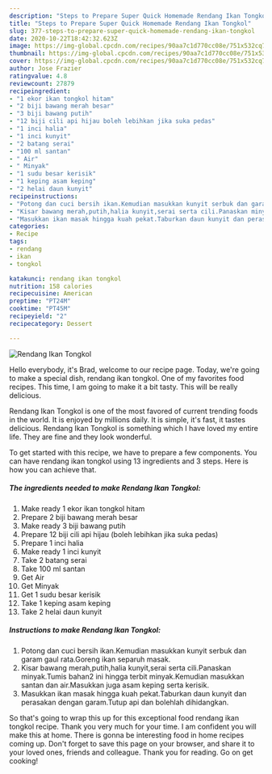 ```yaml
---
description: "Steps to Prepare Super Quick Homemade Rendang Ikan Tongkol"
title: "Steps to Prepare Super Quick Homemade Rendang Ikan Tongkol"
slug: 377-steps-to-prepare-super-quick-homemade-rendang-ikan-tongkol
date: 2020-10-22T18:42:32.623Z
image: https://img-global.cpcdn.com/recipes/90aa7c1d770cc08e/751x532cq70/rendang-ikan-tongkol-resipi-foto-utama.jpg
thumbnail: https://img-global.cpcdn.com/recipes/90aa7c1d770cc08e/751x532cq70/rendang-ikan-tongkol-resipi-foto-utama.jpg
cover: https://img-global.cpcdn.com/recipes/90aa7c1d770cc08e/751x532cq70/rendang-ikan-tongkol-resipi-foto-utama.jpg
author: Jose Frazier
ratingvalue: 4.8
reviewcount: 27879
recipeingredient:
- "1 ekor ikan tongkol hitam"
- "2 biji bawang merah besar"
- "3 biji bawang putih"
- "12 biji cili api hijau boleh lebihkan jika suka pedas"
- "1 inci halia"
- "1 inci kunyit"
- "2 batang serai"
- "100 ml santan"
- " Air"
- " Minyak"
- "1 sudu besar kerisik"
- "1 keping asam keping"
- "2 helai daun kunyit"
recipeinstructions:
- "Potong dan cuci bersih ikan.Kemudian masukkan kunyit serbuk dan garam gaul rata.Goreng ikan separuh masak."
- "Kisar bawang merah,putih,halia kunyit,serai serta cili.Panaskan minyak.Tumis bahan2 ini hingga terbit minyak.Kemudian masukkan santan dan air.Masukkan juga asam keping serta kerisik."
- "Masukkan ikan masak hingga kuah pekat.Taburkan daun kunyit dan perasakan dengan garam.Tutup api dan bolehlah dihidangkan."
categories:
- Recipe
tags:
- rendang
- ikan
- tongkol

katakunci: rendang ikan tongkol 
nutrition: 158 calories
recipecuisine: American
preptime: "PT24M"
cooktime: "PT45M"
recipeyield: "2"
recipecategory: Dessert

---
```



![Rendang Ikan Tongkol](https://img-global.cpcdn.com/recipes/90aa7c1d770cc08e/751x532cq70/rendang-ikan-tongkol-resipi-foto-utama.jpg)

Hello everybody, it's Brad, welcome to our recipe page. Today, we're going to make a special dish, rendang ikan tongkol. One of my favorites food recipes. This time, I am going to make it a bit tasty. This will be really delicious.

Rendang Ikan Tongkol is one of the most favored of current trending foods in the world. It is enjoyed by millions daily. It is simple, it's fast, it tastes delicious. Rendang Ikan Tongkol is something which I have loved my entire life. They are fine and they look wonderful.




To get started with this recipe, we have to prepare a few components. You can have rendang ikan tongkol using 13 ingredients and 3 steps. Here is how you can achieve that.

<!--inarticleads1-->

##### The ingredients needed to make Rendang Ikan Tongkol:

1. Make ready 1 ekor ikan tongkol hitam
1. Prepare 2 biji bawang merah besar
1. Make ready 3 biji bawang putih
1. Prepare 12 biji cili api hijau (boleh lebihkan jika suka pedas)
1. Prepare 1 inci halia
1. Make ready 1 inci kunyit
1. Take 2 batang serai
1. Take 100 ml santan
1. Get  Air
1. Get  Minyak
1. Get 1 sudu besar kerisik
1. Take 1 keping asam keping
1. Take 2 helai daun kunyit




<!--inarticleads2-->

##### Instructions to make Rendang Ikan Tongkol:

1. Potong dan cuci bersih ikan.Kemudian masukkan kunyit serbuk dan garam gaul rata.Goreng ikan separuh masak.
1. Kisar bawang merah,putih,halia kunyit,serai serta cili.Panaskan minyak.Tumis bahan2 ini hingga terbit minyak.Kemudian masukkan santan dan air.Masukkan juga asam keping serta kerisik.
1. Masukkan ikan masak hingga kuah pekat.Taburkan daun kunyit dan perasakan dengan garam.Tutup api dan bolehlah dihidangkan.




So that's going to wrap this up for this exceptional food rendang ikan tongkol recipe. Thank you very much for your time. I am confident you will make this at home. There is gonna be interesting food in home recipes coming up. Don't forget to save this page on your browser, and share it to your loved ones, friends and colleague. Thank you for reading. Go on get cooking!
